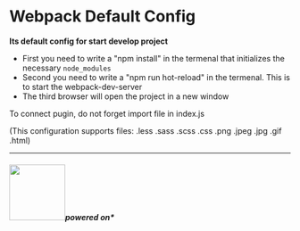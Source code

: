 <h1>Webpack Default Config</h1>
<b>Its default config for start develop project</b>
<ul>
    <li>First you need to write a "npm install" in the termenal that initializes the necessary <code>node_modules</code> </li>
    <li>Second you need to write a "npm run hot-reload" in the termenal.  This is to start the webpack-dev-server</li>
    <li>The third browser will open the project in a new window</li>
</ul>

<p>To connect pugin, do not forget import file in index.js</p>
<p>(This configuration supports files: .less .sass .scss .css .png .jpeg .jpg .gif .html) </p>
<hr>
<div><h5><img src="https://github.com/webpack/media/blob/master/logo/icon-square-small.svg" alt="" height="100px"><i>powered on*</i></h5></div>
